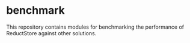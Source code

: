 # benchmark
This repository contains modules for benchmarking the performance of ReductStore against other solutions.
